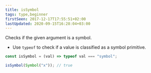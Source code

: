 ```yaml
---
title: isSymbol
tags: type,beginner
firstSeen: 2017-12-17T17:55:51+02:00
lastUpdated: 2020-09-15T16:28:04+03:00
---
```


Checks if the given argument is a symbol.

- Use `typeof` to check if a value is classified as a symbol primitive.

```js
const isSymbol = (val) => typeof val === "symbol";
```

```js
isSymbol(Symbol("x")); // true
```
